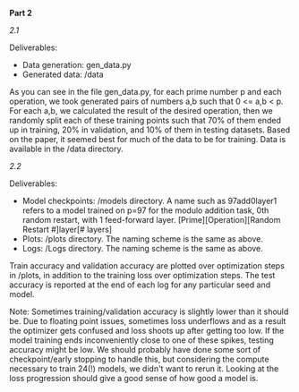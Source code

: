**Part 2**

*2.1*

Deliverables:
- Data generation: gen_data.py
- Generated data: /data

As you can see in the file gen_data.py, for each prime number p and each operation, we took generated pairs of numbers a,b such that 0 <= a,b < p. For each a,b, we calculated the result of the desired operation, then we randomly split each of these training points such that 70% of them ended up in training, 20% in validation, and 10% of them in testing datasets. Based on the paper, it seemed best for much of the data to be for training. Data is available in the /data directory.


*2.2*

Deliverables:
- Model checkpoints: /models directory.
  A name such as 97add0layer1 refers to a model trained on p=97 for the modulo addition task, 0th random restart, with 1 feed-forward layer.
  [Prime][Operation][Random Restart #]layer[# layers]
- Plots: /plots directory. 
  The naming scheme is the same as above.
- Logs: /Logs directory.
  The naming scheme is the same as above.

Train accuracy and validation accuracy are plotted over optimization steps in /plots, in addition to the training loss over optimization steps. The test accuracy is reported at the end of each log for any particular seed and model.

Note: Sometimes training/validation accuracy is slightly lower than it should be. Due to floating point issues, sometimes loss underflows and as a result the optimizer gets confused and loss shoots up after getting too low. If the model training ends inconveniently close to one of these spikes, testing accuracy might be low. We should probably have done some sort of checkpoint/early stopping to handle this, but considering the compute necessary to train 24(!) models, we didn't want to rerun it. Looking at the loss progression should give a good sense of how good a model is.

